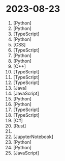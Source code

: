 # 2023-08-23

1. [](https://github.comundefined "Official PyTorch implementation of CoDeF: Content Deformation Fields for Temporally Consistent Video Processing") [Python]
2. [](https://github.comundefined "Next generation face swapper and enhancer") [Python]
3. [](https://github.comundefined "AI Chat Browser: Fast, Full webapp access to ChatGPT / Claude / Bard / Bing / Llama2! I use this 20 times a day.") [TypeScript]
4. [](https://github.comundefined "Multi agent system for AI-driven software development. Combine LLM with DevOps tools to convert natural language requirements into working software. Supports any development language and extends the existing code.") [Python]
5. [](https://github.comundefined "经济学人(含音频)、纽约客、卫报、连线、大西洋月刊等英语杂志免费下载,支持epub、mobi、pdf格式, 每周更新") [CSS]
6. [](https://github.comundefined "A self-hosted, offline, ChatGPT-like chatbot. Powered by Llama 2. 100% private, with no data leaving your device.") [TypeScript]
7. [](https://github.comundefined "中英文敏感词、语言检测、中外手机/电话归属地/运营商查询、名字推断性别、手机号抽取、身份证抽取、邮箱抽取、中日文人名库、中文缩写库、拆字词典、词汇情感值、停用词、反动词表、暴恐词表、繁简体转换、英文模拟中文发音、汪峰歌词生成器、职业名称词库、同义词库、反义词库、否定词库、汽车品牌词库、汽车零件词库、连续英文切割、各种中文词向量、公司名字大全、古诗词库、IT词库、财经词库、成语词库、地名词库、历史名人词库、诗词词库、医学词库、饮食词库、法律词库、汽车词库、动物词库、中文聊天语料、中文谣言数据、百度中文问答数据集、句子相似度匹配算法集合、bert资源、文本生成&摘要相关工具、cocoNLP信息抽取工具、国内电话号码正则匹配、清华大学XLORE:中英文跨语言百科知识图谱、清华大学人工智能技术…") [Python]
8. [](https://github.comundefined "A curated list of awesome Python frameworks, libraries, software and resources") [Python]
9. [](https://github.comundefined "Stable Diffusion in pure C/C++") [C++]
10. [](https://github.comundefined "🌱 a fast, batteries-included static-site generator that transforms Markdown content into fully functional websites") [TypeScript]
11. [](https://github.comundefined "The Open Source DocuSign Alternative.") [TypeScript]
12. [](https://github.comundefined "🧠 Your Second Brain supercharged by Generative AI 🧠 Dump all your files and chat with your personal assistant on your files & more using GPT 3.5/4, Private, Anthropic, VertexAI, LLMs...") [TypeScript]
13. [](https://github.comundefined "A server software reimplementation for a certain anime game.") [Java]
14. [](https://github.comundefined "Returns old TweetDeck, for free!") [JavaScript]
15. [](https://github.comundefined "Python - 100天从新手到大师") [Python]
16. [](https://github.comundefined "Bringing Old Photo Back to Life (CVPR 2020 oral)") [Python]
17. [](https://github.comundefined "Scheduling infrastructure for absolutely everyone.") [TypeScript]
18. [](https://github.comundefined "为键盘工作者设计的单词记忆与英语肌肉记忆锻炼软件 / Words learning and English muscle memory training software designed for keyboard workers") [TypeScript]
19. [](https://github.comundefined "虚拟桌宠模拟器 一个开源的桌宠软件, 可以内置到任何WPF应用程序") [C#]
20. [](https://github.comundefined "Open-source solution to deploy, scale, and operate your multiplayer game") [Rust]
21. [](https://github.comundefined "Crowdsourced list of Canadian tech companies that are hiring interns for Summer 2024") 
22. [](https://github.comundefined "The image prompt adapter is designed to enable a pretrained text-to-image diffusion model to generate images with image prompt.") [JupyterNotebook]
23. [](https://github.comundefined "Python packaging and dependency management made easy") [Python]
24. [](https://github.comundefined "Investment Research for Everyone, Everywhere.") [Python]
25. [](https://github.comundefined "📝 Algorithms and data structures implemented in JavaScript with explanations and links to further readings") [JavaScript]
